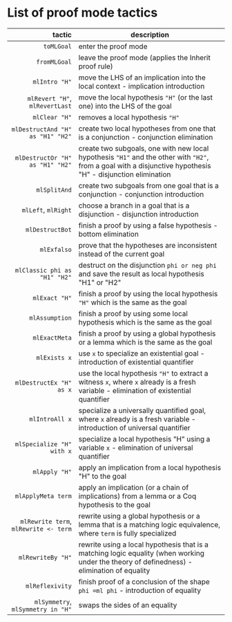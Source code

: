 # List of proof mode tactics

|    tactic                                | description   |
|-----------------------------------------:|------------------------------------|
| `toMLGoal`                               | enter the proof mode               |
| `fromMLGoal`                             | leave the proof mode (applies the Inherit proof rule)             |
| `mlIntro "H"`                            | move the LHS of an implication into the local context - implication introduction               |
| `mlRevert "H"`, `mlRevertLast`           | move the local hypothesis `"H"` (or the last one) into the LHS of the goal |
| `mlClear "H"`                            | removes a local hypothesis `"H"` |
| `mlDestructAnd "H" as "H1" "H2"`         | create two local hypotheses from one that is a conjunction - conjunction elimination |
| `mlDestructOr "H" as "H1" "H2"`          | create two subgoals, one with new local hypothesis `"H1"` and the other with `"H2"`, from a goal with a disjunctive hypothesis "H" - disjunction elimination |
| `mlSplitAnd`                             | create two subgoals from one goal that is a conjunction - conjunction introduction |
| `mlLeft`, `mlRight`                      | choose a branch in a goal that is a disjunction - disjunction introduction |
| `mlDestructBot`                          | finish a proof by using a false hypothesis - bottom elimination |
| `mlExfalso`                              | prove that the hypotheses are inconsistent instead of the current goal |
| `mlClassic phi as "H1" "H2"`             | destruct on the disjunction `phi or neg phi` and save the result as local hypothesis "H1" or "H2"       |
| `mlExact "H"`                            | finish a proof by using the local hypothesis `"H"` which is the same as the goal |
| `mlAssumption`                           | finish a proof by using some local hypothesis which is the same as the goal |
| `mlExactMeta`                            | finish a proof by using a global hypothesis or a lemma which is the same as the goal |
| `mlExists x`                             | use `x` to specialize an existential goal - introduction of existential quantifier |
| `mlDestructEx "H" as x`                  | use the local hypothesis `"H"` to extract a witness `x`, where `x` already is a fresh variable - elimination of existential quantifier |
| `mlIntroAll x`                           | specialize a universally quantified goal, where `x` already is a fresh variable - introduction of universal quantifier |
| `mlSpecialize "H" with x`                | specialize a local hypothesis "H" using a variable `x` - elimination of universal quantifier |
| `mlApply "H"`                            | apply an implication from a local hypothesis "H" to the goal |
| `mlApplyMeta term`                       | apply an implication (or a chain of implications) from a lemma or a Coq hypothesis to the goal |
| `mlRewrite term`, `mlRewrite <- term`    | rewrite using a global hypothesis or a lemma that is a matching logic equivalence, where `term` is fully specialized |
| `mlRewriteBy "H"`                        | rewrite using a local hypothesis that is a matching logic equality (when working under the theory of definedness) - elimination of equality |
| `mlReflexivity`                          | finish proof of a conclusion of the shape `phi =ml phi` - introduction of equality |
| `mlSymmetry`, `mlSymmetry in "H"`        | swaps the sides of an equality |
